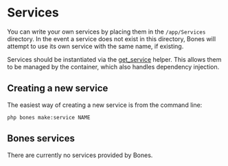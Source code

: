 # Services

You can write your own services by placing them in the `/app/Services` directory.
In the event a service does not exist in this directory, Bones will attempt to use its own service with the same name, if existing.

Services should be instantiated via the [get_service](https://github.com/bayfrontmedia/bones/blob/master/_docs/helpers.md#get_service) helper.
This allows them to be managed by the container, which also handles dependency injection.

## Creating a new service

The easiest way of creating a new service is from the command line:

```
php bones make:service NAME
```

## Bones services

There are currently no services provided by Bones.